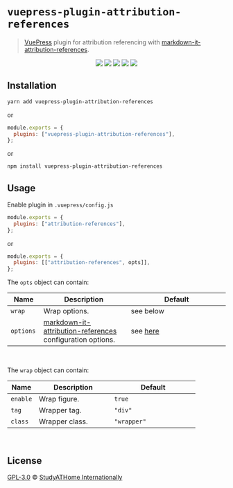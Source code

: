 # `vuepress-plugin-attribution-references`

> [VuePress](https://vuepress.vuejs.org/) plugin for attribution referencing with [markdown-it-attribution-references](https://www.npmjs.com/package/markdown-it-attribution-references).

<div>
  <p align="center">
    <img src="https://raw.githubusercontent.com/studyathome-internationally/vuepress-plugins/master/packages/vuepress-plugin-attribution-references/coverage/badge-branches.svg">
    <img src="https://raw.githubusercontent.com/studyathome-internationally/vuepress-plugins/master/packages/vuepress-plugin-attribution-references/coverage/badge-functions.svg">
    <img src="https://raw.githubusercontent.com/studyathome-internationally/vuepress-plugins/master/packages/vuepress-plugin-attribution-references/coverage/badge-lines.svg">
    <img src="https://raw.githubusercontent.com/studyathome-internationally/vuepress-plugins/master/packages/vuepress-plugin-attribution-references/coverage/badge-statements.svg">
    <a href="https://raw.githubusercontent.com/studyathome-internationally/vuepress-plugins/master/packages/vuepress-plugin-attribution-references/LICENSE" target="_blank">
      <img src="https://badgen.net/github/license/studyathome-internationally/vuepress-plugins">
    </a>
  </p>
</div>

## Installation

```sh
yarn add vuepress-plugin-attribution-references
```

or

```js
module.exports = {
  plugins: ["vuepress-plugin-attribution-references"],
};
```

or

```sh
npm install vuepress-plugin-attribution-references
```

## Usage

Enable plugin in `.vuepress/config.js`

```js
module.exports = {
  plugins: ["attribution-references"],
};
```

or

```js
module.exports = {
  plugins: [["attribution-references", opts]],
};
```

<style>
table { width: 100%;} td:first-child {width: 15%;} td:last-child {width: 45%;}
</style>

The `opts` object can contain:

| Name      | Description                                                                                                              | Default                                                                                                                                |
| --------- | ------------------------------------------------------------------------------------------------------------------------ | -------------------------------------------------------------------------------------------------------------------------------------- |
| `wrap`    | Wrap options.                                                                                     | see below                                                                                                                              |
| `options` | [markdown-it-attribution-references](https://www.npmjs.com/package/markdown-it-figure-references) configuration options. | see [here](https://github.com/studyathome-internationally/markdown-it-plugins/tree/master/packages/markdown-it-attribution-references) |

<br/>

The `wrap` object can contain:

| Name     | Description    | Default     |
| -------- | -------------- | ----------- |
| `enable` | Wrap figure.   | `true`      |
| `tag`    | Wrapper tag.   | `"div"`     |
| `class`  | Wrapper class. | `"wrapper"` |

<br/>

## License

[GPL-3.0](https://github.com/studyathome-internationally/vuepress-plugins/blob/master/LICENSE) &copy; [StudyATHome Internationally](https://github.com/studyathome-internationally/)

```

```
